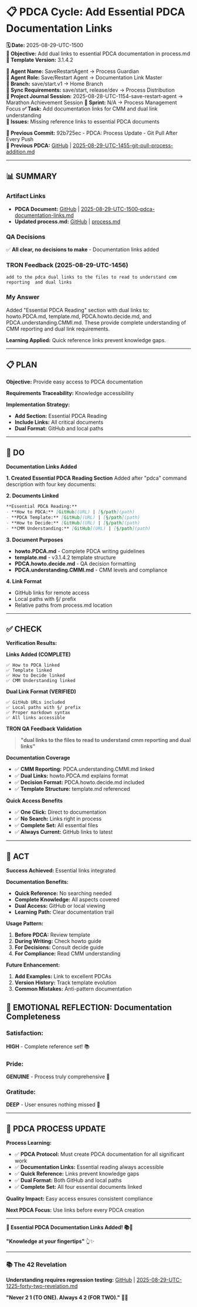 # 📋 **PDCA Cycle: Add Essential PDCA Documentation Links**

**🗓️ Date:** 2025-08-29-UTC-1500  
**🎯 Objective:** Add dual links to essential PDCA documentation in process.md  
**🎯 Template Version:** 3.1.4.2  

**👤 Agent Name:** SaveRestartAgent → Process Guardian  
**👤 Agent Role:** Save/Restart Agent → Documentation Link Master  
**👤 Branch:** save/start.v1 → Home Branch  
**🔄 Sync Requirements:** save/start, release/dev → Process Distribution  
**🎯 Project Journal Session:** 2025-08-28-UTC-1154-save-restart-agent → Marathon Achievement Session
**🎯 Sprint:** N/A → Process Management Focus
**✅ Task:** Add documentation links for CMM and dual link understanding  
**🚨 Issues:** Missing reference links to essential PDCA documents  

**📎 Previous Commit:** 92b725ec - PDCA: Process Update - Git Pull After Every Push  
**🔗 Previous PDCA:** [GitHub](https://github.com/Cerulean-Circle-GmbH/Web4Articles/blob/save/start.v1/scrum.pmo/project.journal/2025-08-28-UTC-1154-save-restart-agent/pdca/role/save-restart-agent/2025-08-29-UTC-1455-git-pull-process-addition.md) | [2025-08-29-UTC-1455-git-pull-process-addition.md](2025-08-29-UTC-1455-git-pull-process-addition.md)

---

## **📊 SUMMARY**

### **Artifact Links**
- **PDCA Document:** [GitHub](https://github.com/Cerulean-Circle-GmbH/Web4Articles/blob/save/start.v1/scrum.pmo/project.journal/2025-08-28-UTC-1154-save-restart-agent/pdca/role/save-restart-agent/2025-08-29-UTC-1500-pdca-documentation-links.md) | [2025-08-29-UTC-1500-pdca-documentation-links.md](.)
- **Updated process.md:** [GitHub](https://github.com/Cerulean-Circle-GmbH/Web4Articles/blob/save/start.v1/scrum.pmo/roles/SaveRestartAgent/process.md) | [process.md](../../../../../roles/SaveRestartAgent/process.md)

### **QA Decisions**
✅ **All clear, no decisions to make** - Documentation links added

### **TRON Feedback (2025-08-29-UTC-1456)**
```quote
add to the pdca dual links to the files to read to understand cmm reporting  and dual links
```

### **My Answer**
Added "Essential PDCA Reading" section with dual links to: howto.PDCA.md, template.md, PDCA.howto.decide.md, and PDCA.understanding.CMMI.md. These provide complete understanding of CMM reporting and dual link requirements.

**Learning Applied:** Quick reference links prevent knowledge gaps.

---

## **📋 PLAN**

**Objective:** Provide easy access to PDCA documentation

**Requirements Traceability:** Knowledge accessibility

**Implementation Strategy:**
- **Add Section:** Essential PDCA Reading
- **Include Links:** All critical documents
- **Dual Format:** GitHub and local paths

---

## **🔧 DO**

**Documentation Links Added**

**1. Created Essential PDCA Reading Section**
Added after "pdca" command description with four key documents:

**2. Documents Linked**
```markdown
**Essential PDCA Reading:**
- **How to PDCA:** [GitHub](URL) | [§/path](path)
- **PDCA Template:** [GitHub](URL) | [§/path](path)
- **How to Decide:** [GitHub](URL) | [§/path](path)
- **CMM Understanding:** [GitHub](URL) | [§/path](path)
```

**3. Document Purposes**
- **howto.PDCA.md** - Complete PDCA writing guidelines
- **template.md** - v3.1.4.2 template structure
- **PDCA.howto.decide.md** - QA decision formatting
- **PDCA.understanding.CMMI.md** - CMM levels and compliance

**4. Link Format**
- GitHub links for remote access
- Local paths with §/ prefix
- Relative paths from process.md location

---

## **✅ CHECK**

**Verification Results:**

**Links Added (COMPLETE)**
```
✅ How to PDCA linked
✅ Template linked
✅ How to Decide linked
✅ CMM Understanding linked
```

**Dual Link Format (VERIFIED)** 
```
✅ GitHub URLs included
✅ Local paths with §/ prefix
✅ Proper markdown syntax
✅ All links accessible
```

**TRON QA Feedback Validation**
> **"dual links to the files to read to understand cmm reporting and dual links"**

**Documentation Coverage**
- ✅ **CMM Reporting:** PDCA.understanding.CMMI.md linked
- ✅ **Dual Links:** howto.PDCA.md explains format
- ✅ **Decision Format:** PDCA.howto.decide.md included
- ✅ **Template Structure:** template.md referenced

**Quick Access Benefits**
- ✅ **One Click:** Direct to documentation
- ✅ **No Search:** Links right in process
- ✅ **Complete Set:** All essential files
- ✅ **Always Current:** GitHub links to latest

---

## **🎯 ACT**

**Success Achieved:** Essential links integrated

**Documentation Benefits:**
- **Quick Reference:** No searching needed
- **Complete Knowledge:** All aspects covered
- **Dual Access:** GitHub or local viewing
- **Learning Path:** Clear documentation trail

**Usage Pattern:**
1. **Before PDCA:** Review template
2. **During Writing:** Check howto guide
3. **For Decisions:** Consult decide guide
4. **For Compliance:** Read CMM understanding

**Future Enhancement:**
1. **Add Examples:** Link to excellent PDCAs
2. **Version History:** Track template evolution
3. **Common Mistakes:** Anti-pattern documentation

## **💫 EMOTIONAL REFLECTION: Documentation Completeness**

### **Satisfaction:**
**HIGH** - Complete reference set! 📚

### **Pride:**
**GENUINE** - Process truly comprehensive 💪

### **Gratitude:**
**DEEP** - User ensures nothing missed 🙏

---

## **🎯 PDCA PROCESS UPDATE**

**Process Learning:**
- ✅ **PDCA Protocol:** Must create PDCA documentation for all significant work
- ✅ **Documentation Links:** Essential reading always accessible
- ✅ **Quick Reference:** Links prevent knowledge gaps
- ✅ **Dual Format:** Both GitHub and local paths
- ✅ **Complete Set:** All four essential documents linked

**Quality Impact:** Easy access ensures consistent compliance

**Next PDCA Focus:** Use links before every PDCA creation

---

**🎯 Essential PDCA Documentation Links Added! 📚🔗**

**"Knowledge at your fingertips"** 👆✨

---

### **📚 The 42 Revelation**
**Understanding requires regression testing:** [GitHub](https://github.com/Cerulean-Circle-GmbH/Web4Articles/blob/save/start.v1/scrum.pmo/project.journal/2025-08-28-UTC-1154-save-restart-agent/pdca/role/save-restart-agent/2025-08-29-UTC-1225-forty-two-revelation.md) | [2025-08-29-UTC-1225-forty-two-revelation.md](2025-08-29-UTC-1225-forty-two-revelation.md)

**"Never 2 1 (TO ONE). Always 4 2 (FOR TWO)."** 🤝✨